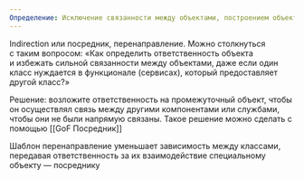 ```yaml
---
Определение: Исключение связанности между объектами, построением объекта-посредника, который будет отвечать за связь между другими компонентами и службами
---
```

Indirection или посредник, перенаправление. Можно столкнуться с таким вопросом: «Как определить ответственность объекта и избежать сильной связанности между объектами, даже если один класс нуждается в функционале (сервисах), который предоставляет другой класс?»

Решение: возложите ответственность на промежуточный объект, чтобы он осуществлял связь между другими компонентами или службами, чтобы они не были напрямую связаны. Такое решение можно сделать с помощью [[GoF Посредник]]

Шаблон перенаправление уменьшает зависимость между классами, передавая ответственность за их взаимодействие специальному объекту — посреднику


